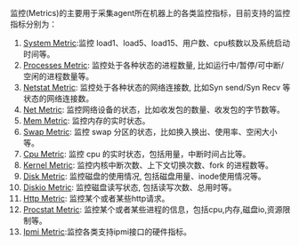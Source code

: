 监控(Metrics)的主要用于采集agent所在机器上的各类监控指标，目前支持的监控指标分别为：

1. [System Metric](/insight/manual/4896/the-system-monitoring):监控 load1、load5、load15、用户数、cpu核数以及系统启动时间等。
1. [Processes Metric](/insight/manual/4897/the-processes-to-monitor): 监控处于各种状态的进程数量, 比如运行中/暂停/可中断/空闲的进程数量等。
1. [Netstat Metric](/insight/manual/4898/netstat-monitoring): 监控处于各种状态的网络连接数, 比如Syn send/Syn Recv 等状态的网络连接数。
1. [Net Metric](/insight/manual/4899/net-monitor): 监控网络设备的状态，比如收发包的数量、收发包的字节数等。
1. [Mem Metric](/insight/manual/4900/the-memory-monitoring): 监控内存的实时状态。
1. [Swap Metric](/insight/manual/4901/swap-monitoring): 监控 swap 分区的状态，比如换入换出、使用率、空闲大小等。
1. [Cpu Metric](/insight/manual/4902/cpu-monitoring): 监控 cpu 的实时状态，包括用量，中断时间占比等。
1. [Kernel Metric](/insight/manual/4909/the-kernel-monitoring): 监控内核中断次数、上下文切换次数、fork 的进程数等。
1. [Disk Metric](/insight/manual/4903/disk-monitoring): 监控磁盘的使用情况, 包括磁盘用量、inode使用情况等。
1. [Diskio Metric](/insight/manual/4904/diskio-monitoring): 监控磁盘读写状态, 包括读写次数、总用时等。
1. [Http Metric](/insight/manual/4905/http-monitoring): 监控某个或者某些http请求。
1. [Procstat Metric](/insight/manual/4906/procstat-monitoring): 监控某个或者某些进程的信息，包括cpu,内存,磁盘io,资源限制等。
1. [Ipmi Metric](/insight/manual/4908/ipmi-monitoring):监控各类支持ipmi接口的硬件指标。

